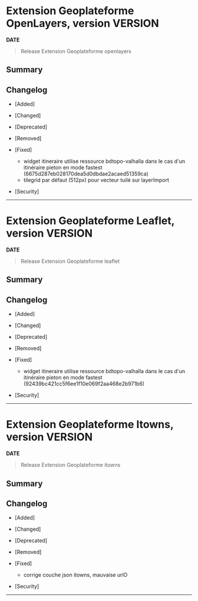 # Extension Geoplateforme OpenLayers, version __VERSION__

**__DATE__**
> Release Extension Geoplateforme openlayers

## Summary

## Changelog

* [Added]

* [Changed]

* [Deprecated]

* [Removed]

* [Fixed]

    - widget itineraire utilise ressource bdtopo-valhalla dans le cas d'un itinéraire pieton en mode fastest (6675d287eb028170dea5d0dbdae2acaed51359ca)
    - tilegrid par défaut (512px) pour vecteur tuilé sur layerImport

* [Security]

---

# Extension Geoplateforme Leaflet, version __VERSION__

**__DATE__**
> Release Extension Geoplateforme leaflet

## Summary

## Changelog

* [Added]

* [Changed]

* [Deprecated]

* [Removed]

* [Fixed]

    - widget itineraire utilise ressource bdtopo-valhalla dans le cas d'un itinéraire pieton en mode fastest (92439bc421cc5f6ee1f10e069f2aa468e2b971b6)

* [Security]

---


# Extension Geoplateforme Itowns, version __VERSION__

**__DATE__**
> Release Extension Geoplateforme itowns

## Summary

## Changelog

* [Added]

* [Changed]

* [Deprecated]

* [Removed]

* [Fixed]

    - corrige couche json itowns, mauvaise urlO


* [Security]

---
